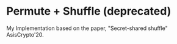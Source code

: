 # Permute + Shuffle (deprecated)

My Implementation based on the paper, "Secret-shared shuffle" AsisCrypto'20.